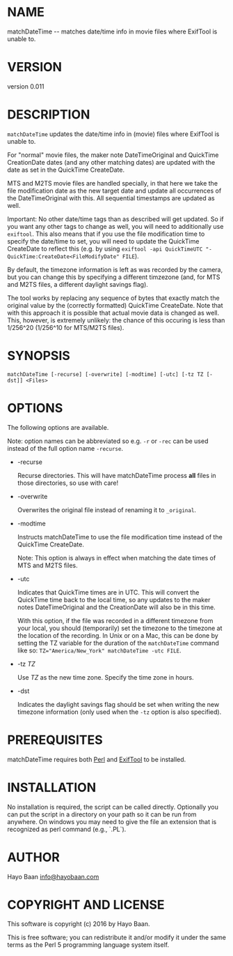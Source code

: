 # NAME

matchDateTime -- matches date/time info in movie files where ExifTool
is unable to.

# VERSION

version 0.011

# DESCRIPTION

`matchDateTime` updates the date/time info in (movie) files where
ExifTool is unable to.

For "normal" movie files, the maker note DateTimeOriginal and
QuickTime CreationDate dates (and any other matching dates) are
updated with the date as set in the QuickTime CreateDate.

MTS and M2TS movie files are handled specially, in that here we take
the file modification date as the new target date and update all
occurrences of the DateTimeOriginal with this. All sequential
timestamps are updated as well.

Important: No other date/time tags than as described will get
updated. So if you want any other tags to change as well, you will
need to additionally use `exiftool`. This also means that if you use
the file modification time to specify the date/time to set, you will
need to update the QuickTime CreateDate to reflect this (e.g. by using
`exiftool -api QuickTimeUTC "-QuickTime:CreateDate<FileModifyDate"
FILE`).

By default, the timezone information is left as was recorded by the
camera, but you can change this by specifying a different timzezone
(and, for MTS and M2TS files, a different daylight savings flag).

The tool works by replacing any sequence of bytes that exactly match
the original value by the (correctly formatted) QuickTime
CreateDate. Note that with this approach it is possible that actual
movie data is changed as well. This, however, is extremely unlikely:
the chance of this occuring is less than 1/256^20 (1/256^10 for
MTS/M2TS files).

# SYNOPSIS

    matchDateTime [-recurse] [-overwrite] [-modtime] [-utc] [-tz TZ [-dst]] <Files>

# OPTIONS

The following options are available.

Note: option names can be abbreviated so e.g. `-r` or `-rec` can be
used instead of the full option name `-recurse`.

- -recurse

    Recurse directories. This will have matchDateTime process **all** files
    in those directories, so use with care!

- -overwrite

    Overwrites the original file instead of renaming it to `_original`.

- -modtime

    Instructs matchDateTime to use the file modification time instead of
    the QuickTime CreateDate.

    Note: This option is always in effect when matching the date times of
    MTS and M2TS files.

- -utc

    Indicates that QuickTime times are in UTC. This will convert the
    QuickTime time back to the local time, so any updates to the maker
    notes DateTimeOriginal and the CreationDate will also be in this time.

    With this option, if the file was recorded in a different timezone
    from your local, you should (temporarily) set the timezone to the
    timezone at the location of the recording. In Unix or on a Mac, this
    can be done by setting the TZ variable for the duration of the
    `matchDateTime` command like so: `TZ="America/New_York"
    matchDateTime -utc FILE`.

- -tz _TZ_

    Use _TZ_ as the new time zone. Specify the time zone in hours.

- -dst

    Indicates the daylight savings flag should be set when writing the new
    timezone information (only used when the `-tz` option is also
    specified).

# PREREQUISITES

matchDateTime requires both [Perl](https://www.perl.org/) and
[ExifTool](http://www.sno.phy.queensu.ca/~phil/exiftool/) to be
installed.

# INSTALLATION

No installation is required, the script can be called
directly. Optionally you can put the script in a directory on your
path so it can be run from anywhere. On windows you may need to give
the file an extension that is recognized as perl command (e.g.,
\`.PL\`).

# AUTHOR

Hayo Baan <info@hayobaan.com>

# COPYRIGHT AND LICENSE

This software is copyright (c) 2016 by Hayo Baan.

This is free software; you can redistribute it and/or modify it under
the same terms as the Perl 5 programming language system itself.
